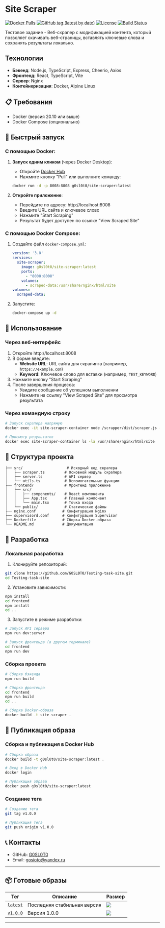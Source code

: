 

# Site Scraper
[![Docker Pulls](https://img.shields.io/docker/pulls/g0sl0t0/site-scraper.svg)](https://hub.docker.com/r/g0sl0t0/site-scraper)
[![GitHub tag (latest by date)](https://img.shields.io/github/v/tag/G0SL0T0/Testing-task-site.svg)](https://github.com/G0SL0T0/Testing-task-site/tags)
[![License](https://img.shields.io/github/license/G0SL0T0/Testing-task-site.svg)](https://github.com/G0SL0T0/Testing-task-site/blob/main/LICENSE)
[![Build Status](https://img.shields.io/github/actions/workflow/status/G0SL0T0/Testing-task-site/docker.yml?branch=main)](https://github.com/G0SL0T0/Testing-task-site/actions)

Тестовое задание - Веб-скрапер с модификацией контента, который позволяет скачивать веб-страницы, вставлять ключевые слова и сохранять результаты локально.

## Технологии

- **Бэкенд**: Node.js, TypeScript, Express, Cheerio, Axios
- **Фронтенд**: React, TypeScript, Vite
- **Сервер**: Nginx
- **Контейнеризация**: Docker, Alpine Linux

## 📋 Требования

- Docker (версия 20.10 или выше)
- Docker Compose (опционально)

## 🚀 Быстрый запуск

### С помощью Docker:

1. **Запуск одним кликом** (через Docker Desktop):
   - Откройте [Docker Hub](https://hub.docker.com/r/g0sl0t0/site-scraper)
   - Нажмите кнопку "Pull" или выполните команду:
   ```bash
   docker run -d -p 8008:8008 g0sl0t0/site-scraper:latest
   ```

2. **Откройте приложение**:
   - Перейдите по адресу: http://localhost:8008
   - Введите URL сайта и ключевое слово
   - Нажмите "Start Scraping"
   - Результат будет доступен по ссылке "View Scraped Site"

### С помощью Docker Compose:

1. Создайте файл `docker-compose.yml`:
   ```yaml
   version: '3.8'
   services:
     site-scraper:
       image: g0sl0t0/site-scraper:latest
       ports:
         - "8008:8008"
       volumes:
         - scraped-data:/usr/share/nginx/html/site
   volumes:
     scraped-data:
   ```

2. Запустите:
   ```bash
   docker-compose up -d
   ```

## 📖 Использование

### Через веб-интерфейс

1. Откройте http://localhost:8008
2. В форме введите:
   - **Website URL**: URL сайта для скрапинга (например, `https://example.com`)
   - **Keyword**: Ключевое слово для вставки (например, `TEST_KEYWORD`)
3. Нажмите кнопку "Start Scraping"
4. После завершения процесса:
   - Увидите сообщение об успешном выполнении
   - Нажмите на ссылку "View Scraped Site" для просмотра результата

### Через командную строку

```bash
# Запуск скрапера напрямую
docker exec -it site-scraper-container node /scrapper/dist/scraper.js --url https://example.com --keyword "TEST"

# Просмотр результатов
docker exec site-scraper-container ls -la /usr/share/nginx/html/site
```

## 📁 Структура проекта

```
├── src/                    # Исходный код скрапера
│   ├── scraper.ts         # Основной модуль скрапера
│   ├── server.ts          # API сервер
│   └── utils.ts           # Вспомогательные функции
├── frontend/              # Фронтенд приложение
│   ├── src/
│   │   ├── components/    # React компоненты
│   │   ├── App.tsx        # Главный компонент
│   │   └── main.tsx       # Точка входа
│   └── public/            # Статические файлы
├── nginx.conf            # Конфигурация Nginx
├── supervisord.conf      # Конфигурация Supervisor
├── Dockerfile            # Сборка Docker-образа
└── README.md             # Документация
```

## 🔧 Разработка

### Локальная разработка

1. Клонируйте репозиторий:
```bash
git clone https://github.com/G0SL0T0/Testing-task-site.git
cd Testing-task-site
```

2. Установите зависимости:
```bash
npm install
cd frontend
npm install
cd ..
```

3. Запустите в режиме разработки:
```bash
# Запуск API сервера
npm run dev:server

# Запуск фронтенда (в другом терминале)
cd frontend
npm run dev
```

### Сборка проекта

```bash
# Сборка бэкенда
npm run build

# Сборка фронтенда
cd frontend
npm run build
cd ..

# Сборка Docker-образа
docker build -t site-scraper .
```

## 🐳 Публикация образа

### Сборка и публикация в Docker Hub

```bash
# Сборка образа
docker build -t g0sl0t0/site-scraper:latest .

# Вход в Docker Hub
docker login

# Публикация образа
docker push g0sl0t0/site-scraper:latest
```

### Создание тега

```bash
# Создание тега
git tag v1.0.0

# Публикация тега
git push origin v1.0.0
```

## 📞 Контакты

- GitHub: [G0SL0T0](https://github.com/G0SL0T0)
- Email: gosioto@yandex.ru

---

## 📦 Готовые образы

| Тег | Описание | Размер |
|-----|----------|-------|
| [`latest`](https://hub.docker.com/r/g0sl0t0/site-scraper) | Последняя стабильная версия | ![](https://img.shields.io/docker/image-size/g0sl0t0/site-scraper/latest) |
| [`v1.0.0`](https://hub.docker.com/r/g0sl0t0/site-scraper:v1.0.0) | Версия 1.0.0 | ![](https://img.shields.io/docker/image-size/g0sl0t0/site-scraper/v1.0.0) |

---
